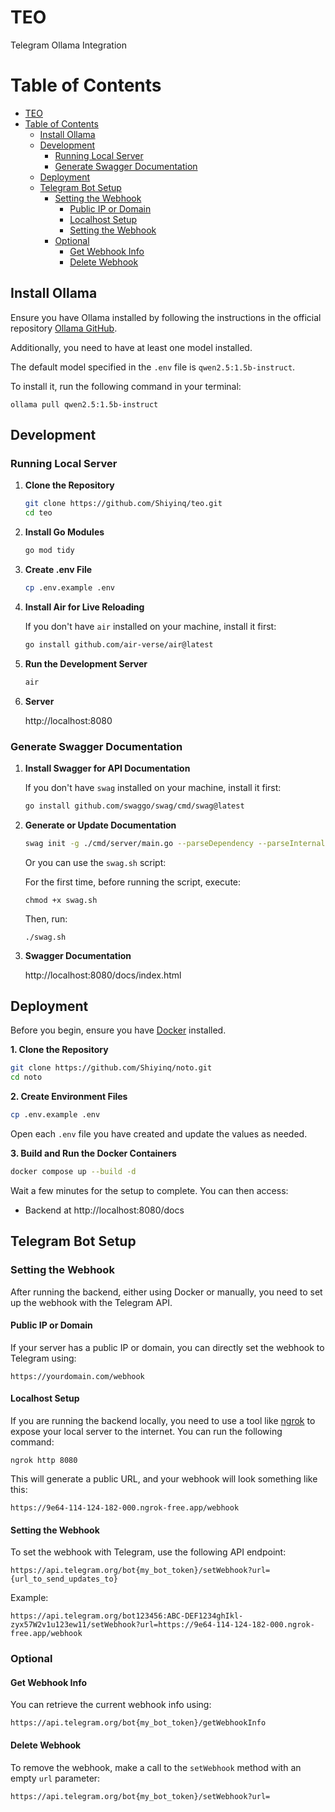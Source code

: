 # TEO
Telegram Ollama Integration

# Table of Contents
- [TEO](#teo)
- [Table of Contents](#table-of-contents)
  - [Install Ollama](#install-ollama)
  - [Development](#development)
    - [Running Local Server](#running-local-server)
    - [Generate Swagger Documentation](#generate-swagger-documentation)
  - [Deployment](#deployment)
  - [Telegram Bot Setup](#telegram-bot-setup)
    - [Setting the Webhook](#setting-the-webhook)
      - [Public IP or Domain](#public-ip-or-domain)
      - [Localhost Setup](#localhost-setup)
      - [Setting the Webhook](#setting-the-webhook-1)
    - [Optional](#optional)
      - [Get Webhook Info](#get-webhook-info)
      - [Delete Webhook](#delete-webhook)


## Install Ollama
Ensure you have Ollama installed by following the instructions in the official repository [Ollama GitHub](https://github.com/ollama/ollama?tab=readme-ov-file#ollama).

Additionally, you need to have at least one model installed. 

The default model specified in the `.env` file is `qwen2.5:1.5b-instruct`. 

To install it, run the following command in your terminal:
```
ollama pull qwen2.5:1.5b-instruct
```

## Development
### Running Local Server
1. **Clone the Repository**
   ```sh
   git clone https://github.com/Shiyinq/teo.git
   cd teo
   ```

2. **Install Go Modules**
   ```sh
   go mod tidy
   ```

3. **Create .env File**
   ```sh
   cp .env.example .env
   ```

4. **Install Air for Live Reloading**

   If you don't have `air` installed on your machine, install it first:
   ```sh
   go install github.com/air-verse/air@latest
   ```

5. **Run the Development Server**
   ```sh
   air
   ```

6. **Server**

    http://localhost:8080

### Generate Swagger Documentation
1. **Install Swagger for API Documentation**

   If you don't have `swag` installed on your machine, install it first:
   ```sh
   go install github.com/swaggo/swag/cmd/swag@latest
   ```

2. **Generate or Update Documentation**
    ```sh
    swag init -g ./cmd/server/main.go --parseDependency --parseInternal --output docs/swagger
    ```
    Or you can use the `swag.sh` script:

    For the first time, before running the script, execute:
    ```
    chmod +x swag.sh
    ```
    Then, run:
    ```
    ./swag.sh
    ```

3. **Swagger Documentation**

    http://localhost:8080/docs/index.html

## Deployment

Before you begin, ensure you have [Docker](https://docs.docker.com/engine/install/) installed.

**1. Clone the Repository**
```sh
git clone https://github.com/Shiyinq/noto.git
cd noto
```

**2. Create Environment Files**
```sh
cp .env.example .env
```

Open each `.env` file you have created and update the values as needed.

**3. Build and Run the Docker Containers**
```sh
docker compose up --build -d
```
Wait a few minutes for the setup to complete. You can then access:
- Backend at http://localhost:8080/docs

## Telegram Bot Setup

### Setting the Webhook
After running the backend, either using Docker or manually, you need to set up the webhook with the Telegram API.

#### Public IP or Domain

If your server has a public IP or domain, you can directly set the webhook to Telegram using:

```
https://yourdomain.com/webhook
```

#### Localhost Setup
If you are running the backend locally, you need to use a tool like [ngrok](https://ngrok.com) to expose your local server to the internet. You can run the following command:

```
ngrok http 8080
```

This will generate a public URL, and your webhook will look something like this:

```
https://9e64-114-124-182-000.ngrok-free.app/webhook
```

#### Setting the Webhook
To set the webhook with Telegram, use the following API endpoint:

```
https://api.telegram.org/bot{my_bot_token}/setWebhook?url={url_to_send_updates_to}
```

Example:

```
https://api.telegram.org/bot123456:ABC-DEF1234ghIkl-zyx57W2v1u123ew11/setWebhook?url=https://9e64-114-124-182-000.ngrok-free.app/webhook
```

### Optional
#### Get Webhook Info
You can retrieve the current webhook info using:

```
https://api.telegram.org/bot{my_bot_token}/getWebhookInfo
```

#### Delete Webhook
To remove the webhook, make a call to the `setWebhook` method with an empty `url` parameter:

```
https://api.telegram.org/bot{my_bot_token}/setWebhook?url=
```